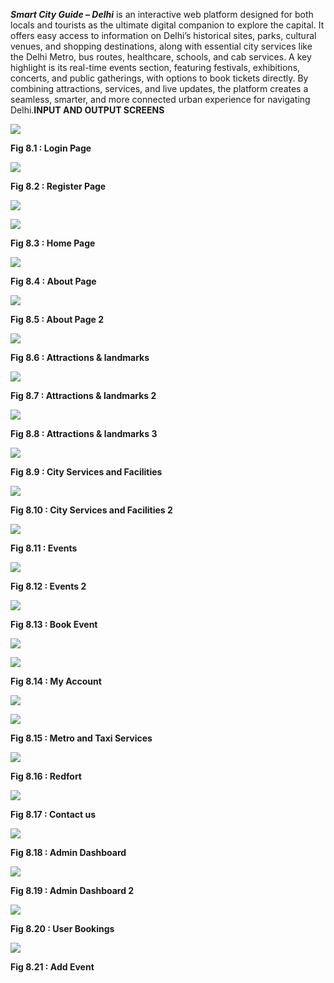 ***Smart City Guide – Delhi***
is an interactive web platform designed for both locals and tourists as the ultimate digital companion to explore the capital. It offers easy access to information on Delhi’s historical sites, parks, cultural venues, and shopping destinations, along with essential city services like the Delhi Metro, bus routes, healthcare, schools, and cab services.
A key highlight is its real-time events section, featuring festivals, exhibitions, concerts, and public gatherings, with options to book tickets directly. By combining attractions, services, and live updates, the platform creates a seamless, smarter, and more connected urban experience for navigating Delhi.**INPUT AND OUTPUT SCREENS**

![](/screenshot/image_1.png)

**Fig 8.1 : Login Page**

![](/screenshot/image_2.png)

**Fig 8.2 : Register Page**

![](/screenshot/image_3.png)

![](/screenshot/image_4.png)

**Fig 8.3 : Home Page**

![](/screenshot/image_5.png)

**Fig 8.4 : About Page**

![](/screenshot/image_6.png)

**Fig 8.5 : About Page 2**

![](/screenshot/image_7.png)

**Fig 8.6 : Attractions & landmarks**

![](/screenshot/image_8.png)

**Fig 8.7 : Attractions & landmarks 2**

![](/screenshot/image_9.png)

**Fig 8.8 : Attractions & landmarks 3**

![](/screenshot/image_10.png)

**Fig 8.9 : City Services and Facilities**

![](/screenshot/image_11.png)

**Fig 8.10 : City Services and Facilities 2**

![](/screenshot/image_12.png)

**Fig 8.11 : Events**

![](/screenshot/image_13.png)

**Fig 8.12 : Events 2**

![](/screenshot/image_14.png)

**Fig 8.13 : Book Event**

![](/screenshot/image_15.png)

![](/screenshot/image_16.png)

**Fig 8.14 : My Account**

![](/screenshot/image_17.png)

![](/screenshot/image_18.png)

**Fig 8.15 : Metro and Taxi Services**

![](/screenshot/image_19.png)

**Fig 8.16 : Redfort**

![](/screenshot/image_20.png)

**Fig 8.17 : Contact us**

![](/screenshot/image_21.png)

**Fig 8.18 : Admin Dashboard**

![](/screenshot/image_22.png)

**Fig 8.19 : Admin Dashboard 2**

![](/screenshot/image_23.png)

**Fig 8.20 : User Bookings**

![](/screenshot/image_24.png)

**Fig 8.21 : Add Event**
